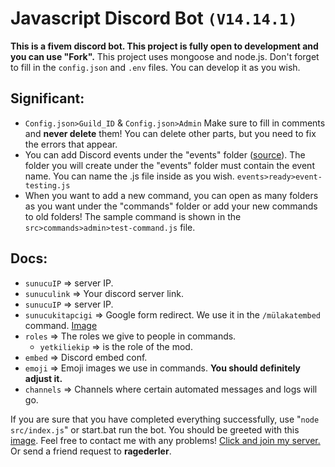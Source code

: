 # Javascript Discord Bot `(V14.14.1)`
**This is a fivem discord bot. This project is fully open to development and you can use "Fork".** This project uses mongoose and node.js. Don't forget to fill in the `config.json` and `.env` files. You can develop it as you wish.

## Significant:
- `Config.json>Guild_ID` & `Config.json>Admin` Make sure to fill in comments and **never delete** them!
You can delete other parts, but you need to fix the errors that appear.
- You can add Discord events under the "events" folder ([source](https://discord.js.org/docs/packages/discord.js/14.15.2/Events:Enum)). The folder you will create under the "events" folder must contain the event name. You can name the .js file inside as you wish. `events>ready>event-testing.js`
- When you want to add a new command, you can open as many folders as you want under the "commands" folder or add your new commands to old folders!
The sample command is shown in the `src>commands>admin>test-command.js` file.
## Docs:
- `sunucuIP` => server IP.
- `sunuculink` => Your discord server link.
- `sunucuIP` => server IP.
- `sunucukitapcigi` => Google form redirect. We use it in the `/mülakatembed` command. [Image](https://prnt.sc/lRyP2e8I-9dM)
- `roles` => The roles we give to people in commands.
    - `yetkiliekip` => is the role of the mod.
- `embed` => Discord embed conf.
- `emoji` => Emoji images we use in commands. **You should definitely adjust it.**
- `channels` => Channels where certain automated messages and logs will go.


If you are sure that you have completed everything successfully, use "`node src/index.js`" or start.bat run the bot. You should be greeted with this [image](https://prnt.sc/LKQIZ75wNBXV). Feel free to contact me with any problems! [Click and join my server.](https://discord.gg/5UtVgdJcum) Or send a friend request to **ragederler**.
